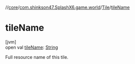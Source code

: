 //[core](../../../index.md)/[com.shinkson47.SplashX6.game.world](../index.md)/[Tile](index.md)/[tileName](tile-name.md)

# tileName

[jvm]\
open val [tileName](tile-name.md): [String](https://docs.oracle.com/javase/8/docs/api/java/lang/String.html)

Full resource name of this tile.
